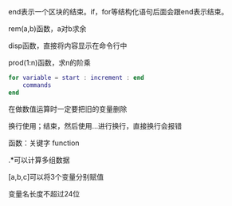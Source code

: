 end表示一个区块的结束。if，for等结构化语句后面会跟end表示结束。

rem(a,b)函数，a对b求余

disp函数，直接将内容显示在命令行中

prod(1:n)函数，求n的阶乘

```matlab
for variable = start : increment : end
	commands
end
```

在做数值运算时一定要把旧的变量删除

换行使用；结束，然后使用...进行换行，直接换行会报错

函数：关键字 function

.*可以计算多组数据

[a,b,c]可以将3个变量分别赋值

变量名长度不超过24位